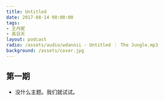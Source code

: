 ```yaml
---
title: Untitled
date: 2017-08-14 00:00:00
tags:
- 王丹妮
- 高日天
layout: podcast
radio: /assets/audio/wdannii - Untitled ｜ The Jungle.mp3
background: /assets/cover.jpg
---
```


## 第一期
- 没什么主题。我们就试试。
